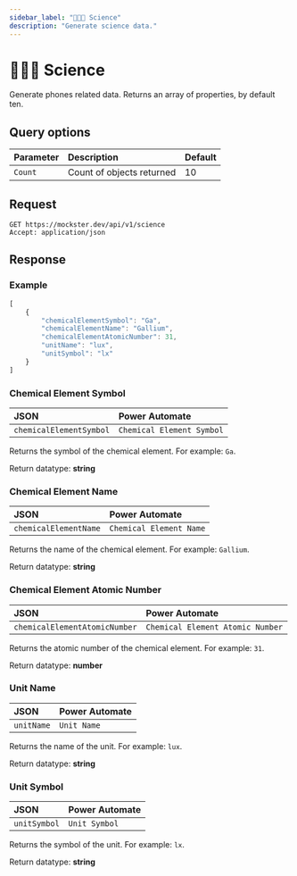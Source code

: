 ```yaml
---
sidebar_label: "👩🏻‍🔬 Science"
description: "Generate science data."
---
```


# 👩🏻‍🔬 Science

Generate phones related data. Returns an array of properties, by default ten.

## Query options

|Parameter|Description|Default|
|---------|:---------|---------|
|`Count`| Count of objects returned | 10 |

## Request

```http title="HTTP"
GET https://mockster.dev/api/v1/science
Accept: application/json  
```

## Response 

### Example 

```jsx title="JSON"
[
    {
        "chemicalElementSymbol": "Ga",
        "chemicalElementName": "Gallium",
        "chemicalElementAtomicNumber": 31,
        "unitName": "lux",
        "unitSymbol": "lx"
    }
]
```

### Chemical Element Symbol

|JSON|Power Automate|
|:---------|:---------|
`chemicalElementSymbol`|`Chemical Element Symbol`

Returns the symbol of the chemical element. For example: `Ga`.

Return datatype: **string**

### Chemical Element Name

|JSON|Power Automate|
|:---------|:---------|
`chemicalElementName`|`Chemical Element Name`

Returns the name of the chemical element. For example: `Gallium`.

Return datatype: **string**

### Chemical Element Atomic Number

|JSON|Power Automate|
|:---------|:---------|
`chemicalElementAtomicNumber`|`Chemical Element Atomic Number`

Returns the atomic number of the chemical element. For example: `31`.

Return datatype: **number**

### Unit Name

|JSON|Power Automate|
|:---------|:---------|
`unitName`|`Unit Name`

Returns the name of the unit. For example: `lux`.

Return datatype: **string**

### Unit Symbol

|JSON|Power Automate|
|:---------|:---------|
`unitSymbol`|`Unit Symbol`

Returns the symbol of the unit. For example: `lx`.

Return datatype: **string**